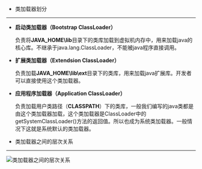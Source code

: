 - 类加载器划分
---
- **启动类加载器（Bootstrap ClassLoader）**

	负责将**JAVA_HOME\lib**目录下的类库加载到虚拟机内存中，用来加载java的核心库。不继承于java.lang.ClassLoader，不能被java程序直接调用。

- **扩展类加载器（Extendsion ClassLoader）**

	负责加载**JAVA_HOME\lib\ext**目录下的类库，用来加载java扩展库。开发者可以直接使用这个类加载器。

- **应用程序加载器（Application ClassLoader）**

	负责加载用户类路径（**CLASSPATH**）下的类库，一般我们编写的java类都是由这个类加载器加载，这个类加载器是ClassLoader中的getSystemClassLoader()方法的返回值。所以也成为系统类加载器。一般情况下这就是系统默认的类加载器。

- 类加载器之间的层次关系
---
![类加载器之间的层次关系](https://i.imgur.com/cGmjuuU.jpg)

